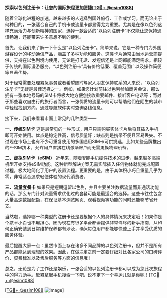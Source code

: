 **探索以色列注册卡：让您的国际旅程更加便捷[[TG💪+ @esim1088](https://t.me/s/esim1088)]**

随着全球化进程的加速，越来越多的人选择到国外旅行、工作或学习。而无论出于何种目的，一张适合自己的手机卡或流量卡都显得尤为重要。尤其是在像以色列这样充满活力与创新精神的国家，选择一款合适的“以色列注册卡”不仅能让您保持通讯畅通，还能带来许多意想不到的便利。

首先，让我们来了解一下什么是“以色列注册卡”。简单来说，它是一种专门为外国游客设计的移动通信产品，涵盖了多种功能和服务。这类卡片通常由当地运营商提供，支持在以色列境内使用，无论是打电话、发短信还是上网都能满足需求。相较于传统的国际漫游服务，“以色列注册卡”具有价格低廉、覆盖范围广以及操作简便等显著优势。

对于经常需要处理紧急事务或者希望随时与家人朋友保持联系的人来说，“以色列注册卡”无疑是最佳选择之一。例如，如果您计划前往以色列参加商务会议，那么拥有一张本地号码的SIM卡将极大地方便您接收重要邮件、接听客户电话等；而对于那些喜欢自由行的旅行者而言，一张优质的流量卡则可以帮助他们在陌生的城市中轻松找到方向，通过导航软件实时查询路线信息。

接下来，我们来看看市面上常见的几种类型——

**一、传统SIM卡**
这是最常见的一种形式，用户只需购买实体卡片后将其插入手机即可开始使用。优点是稳定性高，信号质量好；缺点则是携带不便且容易丢失。不过现在市场上也有不少可重复使用的多国通用SIM卡可供挑选，比如某些品牌推出的E-SIM技术，允许用户直接在线激活账户而无需更换物理设备。

**二、虚拟SIM卡（eSIM）**
近年来，随着智能手机硬件技术的进步，越来越多高端机型开始支持eSIM功能。这种新型解决方案无需实际插入任何物体就能完成配置过程，极大地简化了用户的设置流程。更重要的是，由于其体积小巧且重量几乎为零，非常适合追求轻便体验的现代消费者。

**三、流量套餐卡**
如果只是短期逗留以色列，并且主要关注数据流量而非通话功能的话，那么专门针对流量需求优化过的套餐可能是最适合的选择。这些卡往往包含大量高速数据配额，在保证基本浏览网页、观看视频等功能的同时还能够节省开支。

当然啦，选择哪一种类型的注册卡还是要根据个人的具体情况来决定哦！如果你是个技术小白也不用担心，因为现在有很多平台都会提供非常详尽的新手指南，从如何正确安装到日常维护保养都有涉及，确保每位用户都能够快速上手并享受优质的服务体验。

最后提醒大家一点：虽然市面上存在诸多不同品牌的以色列注册卡，但并不是所有产品都能达到理想的效果。因此，在做决定之前一定要仔细对比各家公司的口碑评价、资费标准以及售后服务等方面的信息哦！

总之，无论是为了工作还是娱乐，一张合适的以色列注册卡都可以成为您此次旅程中的得力助手。赶紧拿起手机搜索一下吧，说不定下一个幸运儿就是你呢！[[TG💪+ @esim1088](https://t.me/s/esim1088)]

[[TG💪+ @esim1088](https://t.me/s/esim1088) ![Image](https://i.postimg.cc/4NQfJmqS/Snipaste-2025-05-13-00-14-12.png)]